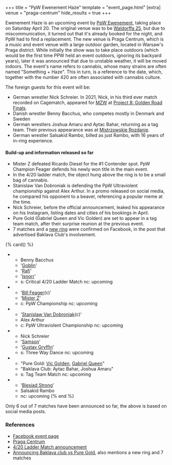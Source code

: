 +++
title = "PpW Ewenement Haze"
template = "event_page.html"
[extra]
venue = "praga-centrum"
hide_results = true
+++

Ewenement Haze is an upcoming event by [PpW Ewenement](@/o/ppw.md), taking place on Saturday April 20.
The original venue was to be [Waldorffa 25](@/v/waldorffa25.md), but due to miscommunication, it turned out that it's already booked for the night, and PpW had to find a replacement.
The new venue is Praga Centrum, which is a music and event venue with a large outdoor garden, located in Warsaw's Praga district.
While initially the show was to take place outdoors (which would be the first time PPW held an event outdoors, ignoring its backyard years), later it was announced that due to unstable weather, it will be moved indoors.
The event's name refers to cannabis, whose many strains are often named "Something + Haze". This in turn, is a reference to the date, which, together with the number 420 are often associated with cannabis culture.

The foreign guests for this event will be:

* German wrestler Nick Schreier. In 2021, Nick, in his third ever match recorded on Cagematch, appeared for [MZW](@/o/mzw.md) at [Project 8: Golden Road Finals](@/e/mzw/2021-08-14-mzw-project-8-golden-road-finals.md).
* Danish wrestler Benny Bacchus, who competes mostly in Denmark and Sweden
* German wrestlers Joshua Amaru and Aytac Bahar, returning as a tag team. Their previous appearance was at [Mistrzowskie Rozdanie](@/e/ppw/2023-05-06-ppw-mistrzowskie-rozdanie.md).
* German wrestler Salsakid Rambo, billed as just Rambo, with 16 years of in-ring experience.

#### Build-up and information released so far

* Mister Z defeated Ricardo Diesel for the #1 Contender spot. PpW Champion Feager defends his newly won title in the main event.
* In the 4/20 ladder match, the object hung above the ring is to be a small bag of cannabis.
* Stanislaw Van Dobroniak is defending the PpW Ultraviolent championship against Alex Arthur. In a promo released on social media, he compared his opponent to a beaver, referencing a popular meme at the time.
* Nick Schreier, before the official announcement, leaked his appearance on his Instagram, listing dates and cities of his bookings in April.
* Pure Gold (Gabriel Queen and Vic Golden) are set to appear in a tag team match, after their surprise reunion at the previous event.
* 7 matches and a [new ring](@/o/ppw.md#2023-prime-time-transfers-professional-ring) were confirmed on Facebook, in the post that advertised Baklava Club's involvement.

{% card() %}
- - Benny Bacchus
  - '[Goblin](@/w/goblin.md)'
  - '[Rafi](@/w/rafi.md)'
  - '[Isnorr](@/w/isnorr.md)'
  - s: Critical 4/20 Ladder Match
    nc: upcoming
- - '[Bill Feager](@/w/feager.md)(c)'
  - '[Mister Z](@/w/mister-z.md)'
  - c: PpW Championship
    nc: upcoming
- - '[Stanislaw Van Dobroniak](@/w/stanislaw-van-dobroniak.md)(c)'
  - Alex Arthur
  - c: PpW Ultraviolent Championship
    nc: upcoming
- - Nick Schreier
  - '[Samson](@/w/samson.md)'
  - '[Gustav Gryffin](@/w/gustav-gryffin.md)'
  - s: Three Way Dance
    nc: upcoming
- - "Pure Gold: [Vic Golden](@/w/vic-golden.md), [Gabriel Queen](@/w/gabriel-queen.md)"
  - "Baklava Club: Aytac Bahar, Joshua Amaru"
  - s: Tag Team Match
    nc: upcoming
- - '[Biesiad Strong](@/w/biesiad.md)'
  - Salsakid Rambo
  - nc: upcoming
{% end %}

Only 6 out of 7 matches have been announced so far, the above is based on social media posts.

### References

* [Facebook event page](https://www.facebook.com/events/330377740015358)
* [Praga Centrum](https://pragacentrum.pl/pl/galeria/)
* [4/20 Ladder Match announcement](https://www.facebook.com/OficjalnePPW/posts/pfbid02xck4MVh2qEGhfJ1qNQgYPE8dRDbCe3TvBQCSbt5meCgtzsNvu3RUPpvMAmPEdf9Xl)
* [Announcing Baklava club vs Pure Gold](https://www.facebook.com/OficjalnePPW/posts/pfbid029SpCNuYnCHqmccMxhSPNQ9KAF7yAeXoDMcNmFhvbWWB1NMnfuxT9iot7jhH4pMgTl),
  also mentions a new ring and 7 matches
